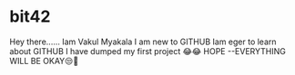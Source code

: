 # bit42
Hey there......
Iam Vakul Myakala
I am new to GITHUB 
Iam eger to learn about GITHUB
I have dumped my first project 😂😂
HOPE --EVERYTHING WILL BE OKAY😒🤧
